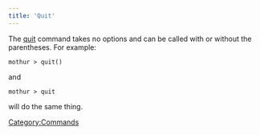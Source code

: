 ```yaml
---
title: 'Quit'
---
```

The [quit](quit) command takes no options and can be called
with or without the parentheses. For example:

    mothur > quit()

and

    mothur > quit

will do the same thing.

[Category:Commands](Category:Commands)
